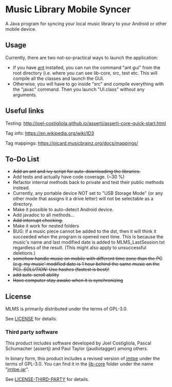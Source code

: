# Music Library Mobile Syncer
A Java program for syncing your local music library to your Android or other mobile device.

## Usage <br/>
Currently, there are two not-so-practical ways to launch the application:
- If you have [ant](http://ant.apache.org/) installed, you can run the command "ant gui" from the root directory (i.e. where you can see lib-core, src, test etc. This will compile all the classes and launch the GUI.
- Otherwise, you will have to go inside "src" and compile everything with the "javac" command. Then you launch "UI.class" without any arguments.

## Useful links <br/>
Testing: http://joel-costigliola.github.io/assertj/assertj-core-quick-start.html

Tag info: https://en.wikipedia.org/wiki/ID3

Tag mappings: https://picard.musicbrainz.org/docs/mappings/

## To-Do List <br/>
- ~~Add an ant and ivy script for auto-downloading the libraries.~~
- Add tests and actually have code coverage. (~30 %)
- Refactor internal methods back to private and test their public methods instead.
- Currently, any portable device NOT set to "USB Storage Mode" (or any other mode that assigns it a drive letter) will not be selectable as a directory.
- Make it possible to auto-detect Android device.
- Add javadoc to all methods...
- ~~Add interrupt checking.~~
- Make it work for nested folders
- BUG: if a music piece cannot be added to the dst, then it will think it succeeded when the program is opened next time. This is because the music's name and last modified date is added to MLMS_LastSession.txt regardless of the result. (This might also apply to unsuccessful deletions.)
- ~~somehow handle music on mobile with different time zone than the PC (e.g. my music' modified date is 1 hour behind the same music on the PC). *SOLUTION:* Use hashes (fastest is best)!~~
- ~~add auto-scroll ability~~
- ~~Have computer stay awake when it is synchronizing~~

## License <br/>
MLMS is primarily distributed under the terms of GPL-3.0.

See [LICENSE](LICENSE) for details.

### Third party software <br/>
This product includes software developed by Joel Costigliola, Pascal Schumacher (assertj) and Paul Taylor (jaudiotagger) among others.

In binary form, this product includes a revised version of [jmtpe](https://github.com/ultrah/jMTPe/) under the terms of GPL-3.0. You can find it in the [lib-core](lib-core/) folder under the name "[jmtpe.jar](lib-core/jmtpe.jar)".

See [LICENSE-THIRD-PARTY](LICENSE-THIRD-PARTY) for details.
